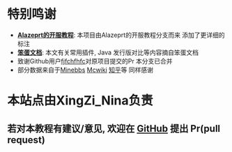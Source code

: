 # 特别鸣谢

- **[Alazeprt的开服教程](https://server.alazeprt.top)**: 本项目由Alazeprt的开服教程分支而来 添加了更详细的标注
- **[笨蛋文档](https://nitwikit.8aka.cn/)**: 本文有关常用插件, Java 发行版对比等内容摘自笨蛋文档
- 致谢Github用户[fjfchfhfc](https://github.com/fjfchfhfc)对原项目提交的Pr 本分支已合并
- 部分数据来自于[Minebbs](https://www.minebbs.com/forums/nukkit/) [Mcwiki](https://zh.minecraft.wiki/) [知乎](https://zhuanlan.zhihu.com/p/472095411)等 同样感谢




# 本站点由XingZi_Nina负责
## 若对本教程有建议/意见, 欢迎在 [GitHub](https://github.com/XingZiNina/mcserver-wiki) 提出 Pr(pull request)
